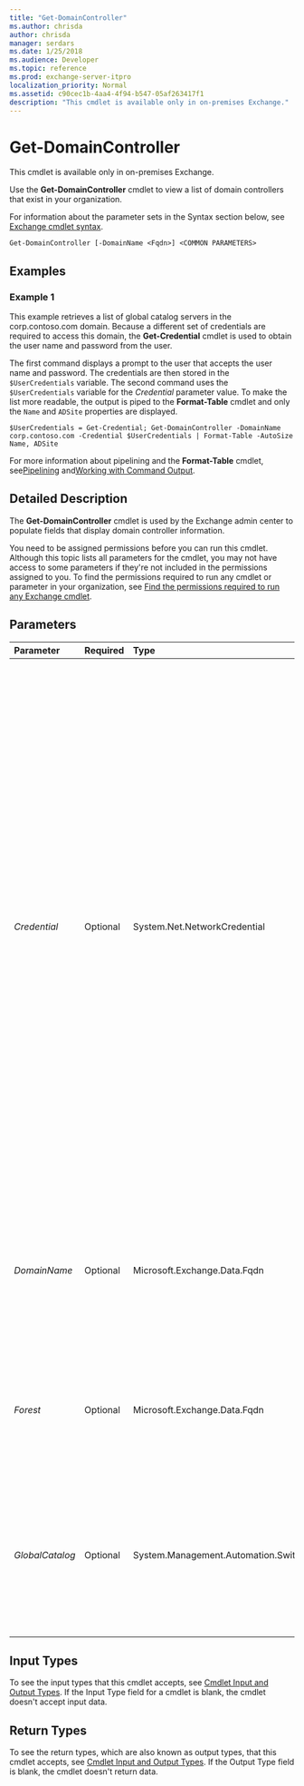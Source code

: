 ```yaml
---
title: "Get-DomainController"
ms.author: chrisda
author: chrisda
manager: serdars
ms.date: 1/25/2018
ms.audience: Developer
ms.topic: reference
ms.prod: exchange-server-itpro
localization_priority: Normal
ms.assetid: c90cec1b-4aa4-4f94-b547-05af263417f1
description: "This cmdlet is available only in on-premises Exchange."
---
```


# Get-DomainController

This cmdlet is available only in on-premises Exchange. 
  
Use the **Get-DomainController** cmdlet to view a list of domain controllers that exist in your organization.
  
For information about the parameter sets in the Syntax section below, see [Exchange cmdlet syntax](https://technet.microsoft.com/library/bb123552.aspx). 
  
```
Get-DomainController [-DomainName <Fqdn>] <COMMON PARAMETERS>

```

## Examples
<a name="Examples"> </a>

### Example 1

This example retrieves a list of global catalog servers in the corp.contoso.com domain. Because a different set of credentials are required to access this domain, the **Get-Credential** cmdlet is used to obtain the user name and password from the user.
  
The first command displays a prompt to the user that accepts the user name and password. The credentials are then stored in the  `$UserCredentials` variable. The second command uses the `$UserCredentials` variable for the _Credential_ parameter value. To make the list more readable, the output is piped to the **Format-Table** cmdlet and only the `Name` and `ADSite` properties are displayed.
  
```
$UserCredentials = Get-Credential; Get-DomainController -DomainName corp.contoso.com -Credential $UserCredentials | Format-Table -AutoSize Name, ADSite
```

For more information about pipelining and the **Format-Table** cmdlet, see[Pipelining](https://technet.microsoft.com/library/59411ed3-926b-4eec-a462-84e6b26056c9.aspx) and[Working with Command Output](https://technet.microsoft.com/library/8320e1a5-d3f5-4615-878d-b23e2aaa6b1e.aspx).
  
## Detailed Description
<a name="DetailedDescription"> </a>

The **Get-DomainController** cmdlet is used by the Exchange admin center to populate fields that display domain controller information.
  
You need to be assigned permissions before you can run this cmdlet. Although this topic lists all parameters for the cmdlet, you may not have access to some parameters if they're not included in the permissions assigned to you. To find the permissions required to run any cmdlet or parameter in your organization, see [Find the permissions required to run any Exchange cmdlet](https://technet.microsoft.com/library/mt432940.aspx).
  
## Parameters
<a name="DetailedDescription"> </a>

|**Parameter**|**Required**|**Type**|**Description**|
|:-----|:-----|:-----|:-----|
| _Credential_ <br/> |Optional  <br/> |System.Net.NetworkCredential  <br/> |The _Credential_ parameter specifies the user name and password that's used to run this command. Typically, you use this parameter in scripts or when you need to provide different credentials that have the required permissions. <br/> This parameter requires the creation and passing of a credential object. This credential object is created by using the **Get-Credential** cmdlet. For more information, see[Get-Credential](https://go.microsoft.com/fwlink/p/?linkId=142122).  <br/> If you use the _Forest_ parameter, the credentials are used to access the forest. <br/> |
| _DomainName_ <br/> |Optional  <br/> |Microsoft.Exchange.Data.Fqdn  <br/> |The _DomainName_ parameter specifies the fully qualified domain name (FQDN) of the domain for which you want to return a list of domain controllers. <br/> |
| _Forest_ <br/> |Optional  <br/> |Microsoft.Exchange.Data.Fqdn  <br/> |The _Forest_ parameter specifies the FQDN of the root domain of the forest for which you want to return a list of domain controllers. <br/> |
| _GlobalCatalog_ <br/> |Optional  <br/> |System.Management.Automation.SwitchParameter  <br/> |The _GlobalCatalog_ switch specifies whether the command should return a list of global catalog servers. You don't need to specify a value with this switch. <br/> |
   
## Input Types
<a name="InputTypes"> </a>

To see the input types that this cmdlet accepts, see [Cmdlet Input and Output Types](http://go.microsoft.com/fwlink/p/?linkId=616387). If the Input Type field for a cmdlet is blank, the cmdlet doesn't accept input data. 
  
## Return Types
<a name="ReturnTypes"> </a>

To see the return types, which are also known as output types, that this cmdlet accepts, see [Cmdlet Input and Output Types](http://go.microsoft.com/fwlink/p/?linkId=616387). If the Output Type field is blank, the cmdlet doesn't return data. 
  


